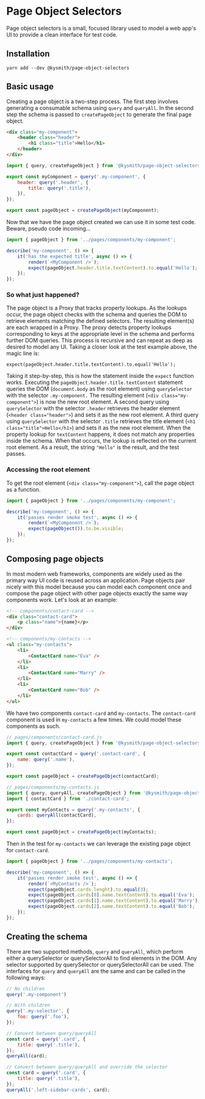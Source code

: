 # Page Object Selectors
Page object selectors is a small, focused library used to model a web app's UI to provide a clean interface for test code. 

## Installation
```text
yarn add --dev @kysmith/page-object-selectors
```

## Basic usage
Creating a page object is a two-step process. The first step involves generating a consumable schema using `query` and `queryAll`. In the second step the schema is passed to `createPageObject` to generate the final page object.

```html
<div class="my-component">
    <header class="header">
        <h1 class="title">Hello</h1>
    </header>
</div>
```

```javascript
import { query, createPageObject } from '@kysmith/page-object-selectors';

export const myComponent = query('.my-component', {
    header: query('.header', {
        title: query('.title'),
    }),
});

export const pageObject = createPageObject(myComponent);
```
Now that we have the page object created we can use it in some test code. Beware, pseudo code incoming...
```javascript
import { pageObject } from '../pages/components/my-component';

describe('my-component', () => {
    it('has the expected title', async () => {
        render(`<MyComponent />`);
        expect(pageObject.header.title.textContent).to.equal('Hello');
    });
});
```
### So what just happened?
The page object is a Proxy that tracks property lookups. As the lookups occur, the page object checks with the schema and queries the DOM to retrieve elements matching the defined selectors. The resulting element(s) are each wrapped in a Proxy.  The proxy detects property lookups corresponding to keys at the appropriate level in the schema and performs further DOM queries. This process is recursive and can repeat as deep as desired to model any UI. Taking a closer look at the test example above, the magic line is:
```
expect(pageObject.header.title.textContent).to.equal('Hello');
```
Taking it step-by-step, this is how the statement inside the `expect` function works. Executing the `pageObject.header.title.textContent` statement queries the DOM (`document.body` as the root element) using `querySelector` with the selector `.my-component.` The resulting element (`<div class="my-component">`) is now the new root element. A second query using `querySelector` with the selector `.header` retrieves the header element (`<header class="header">`) and sets it as the new root element. A third query using `querySelector` with the selector `.title` retrieves the title element (`<h1 class="title">Hello</h1>`) and sets it as the new root element. When the property lookup for `textContent` happens, it does not match any properties inside the schema.
When that occurs, the lookup is reflected on the current root element. As a result, the string `"Hello"` is the result, and the test passes.

### Accessing the root element
To get the root element (`<div class="my-component">`), call the page object as a function.

```javascript
import { pageObject } from '../pages/components/my-component';

describe('my-component', () => {
    it('passes render smoke test', async () => {
        render(`<MyComponent />`);
        expect(pageObject()).to.be.visible;
    });
});
```

## Composing page objects
In most modern web frameworks, components are widely used as the primary way UI code is reused across an application. Page objects pair nicely with this model because you can model each component once and compose the page object with other page objects exactly the same way components work. Let's look at an example:

```html
<!-- components/contact-card -->
<div class="contact-card">
    <p class="name">{name}</p>
</div>
```

```html
<!-- components/my-contacts -->
<ul class="my-contacts">
    <li>
        <ContactCard name="Eva" />
    </li>
    <li>
        <ContactCard name="Marry" />
    </li>
    <li>
        <ContactCard name="Bob" />
    </li>
</ul>
```
We have two components `contact-card` and `my-contacts`. The `contact-card` component is used in `my-contacts` a few times. We could model these components as such.

```javascript
// pages/components/contact-card.js
import { query, createPageObject } from '@kysmith/page-object-selectors';

export const contactCard = query('.contact-card', {
    name: query('.name'),
});

export const pageObject = createPageObject(contactCard);
```

```javascript
// pages/components/my-contacts.js
import { query, queryAll, createPageObject } from '@kysmith/page-object-selectors';
import { contactCard } from './contact-card';

export const myContacts = query('.my-contacts', {
    cards: queryAll(contactCard),
});

export const pageObject = createPageObject(myContacts);
```
Then in the test for `my-contacts` we can leverage the existing page object for `contact-card`. 
```javascript
import { pageObject } from '../pages/components/my-contacts';

describe('my-component', () => {
    it('passes render smoke test', async () => {
        render(`<MyContacts />`);
        expect(pageObject.cards.lenght).to.equal(3);
        expect(pageObject.cards[0].name.textContent).to.equal('Eva');
        expect(pageObject.cards[1].name.textContent).to.equal('Marry');
        expect(pageObject.cards[2].name.textContent).to.equal('Bob');
    });
});
```

## Creating the schema
There are two supported methods, `query` and `queryAll`, which perform either a querySelector or querySelectorAll to find elements in the DOM. Any selector supported by querySelector or querySelectorAll can be used. The interfaces for `query` and `queryAll` are the same and can be called in the following ways:

```javascript
// No children
query('.my-component')
```

```javascript
// With children
query('.my-selector', {
    foo: query('.foo'),
});
```

```javascript
// Convert between query/queryAll
const card = query('.card', {
    title: query('.title'),
});
queryAll(card);
```

```javascript
// Convert between query/queryAll and override the selector
const card = query('.card', {
    title: query('.title'),
});
queryAll('.left-sidebar-cards', card);
```
